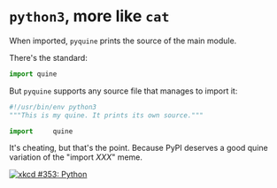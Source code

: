 # `python3`, more like `cat`

When imported, `pyquine` prints the source of the main module.

There's the standard:
```python
import quine
```

But `pyquine` supports any source file that manages to import it:
```python
#!/usr/bin/env python3
"""This is my quine. It prints its own source."""

import     quine
```

It's cheating, but that's the point.
Because PyPI deserves a good quine variation of the "import *XXX*" meme.

[![xkcd #353: Python](https://imgs.xkcd.com/comics/python.png "xkcd #353: Python")](https://xkcd.com/353/)
